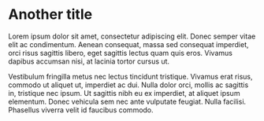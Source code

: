 # Another title

Lorem ipsum dolor sit amet, consectetur adipiscing elit. Donec semper vitae
elit ac condimentum. Aenean consequat, massa sed consequat imperdiet, orci
risus sagittis libero, eget sagittis lectus quam quis eros. Vivamus dapibus
accumsan nisi, at lacinia tortor cursus ut.

<!-- start here -->

Vestibulum fringilla metus nec lectus tincidunt tristique. Vivamus erat risus,
commodo ut aliquet ut, imperdiet ac dui. Nulla dolor orci, mollis ac sagittis
in, tristique nec ipsum. Ut sagittis nibh eu ex imperdiet, at aliquet ipsum
elementum. Donec vehicula sem nec ante vulputate feugiat. Nulla facilisi.
Phasellus viverra velit id faucibus commodo.

 <!-- end here -->
